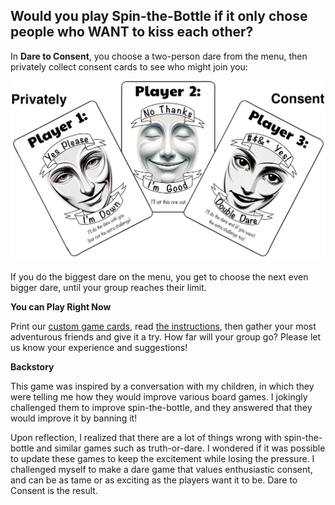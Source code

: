 <h2>Would you play Spin-the-Bottle if it only chose people who WANT to kiss each other?</h2>

In **Dare to Consent**, you choose a two-person dare from the menu, then privately collect consent cards to see who might join you:

<p align="center">
  <img src="https://github.com/DaringGames/DareToConsent/blob/main/promo%20art/Consent%20Card%20Examples.png?raw=true" width=800>
</p>

If you do the biggest dare on the menu, you get to choose the next even bigger dare, until your group reaches their limit.

**You can Play Right Now**

Print our [custom game cards](https://github.com/DaringGames/DareToConsent/blob/main/Cards/HomePrinting.pdf?raw=true), read [the instructions](https://github.com/DaringGames/DareToConsent/blob/main/PDFs/InstructionsBooklet.pdf), then gather your most adventurous friends and give it a try. How far will your group go? Please let us know your experience and suggestions!

**Backstory**

This game was inspired by a conversation with my children, in which they were telling me how they would improve various board games. I jokingly challenged them to improve spin-the-bottle, and they answered that they would improve it by banning it!

Upon reflection, I realized that there are a lot of things wrong with spin-the-bottle and similar games such as truth-or-dare. I wondered if it was possible to update these games to keep the excitement while losing the pressure. I challenged myself to make a dare game that values enthusiastic consent, and can be as tame or as exciting as the players want it to be. Dare to Consent is the result.
